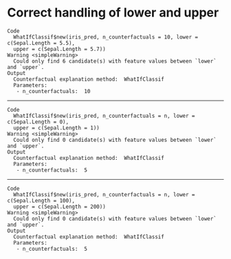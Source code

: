 # Correct handling of lower and upper

    Code
      WhatIfClassif$new(iris_pred, n_counterfactuals = 10, lower = c(Sepal.Length = 5.5),
      upper = c(Sepal.Length = 5.7))
    Warning <simpleWarning>
      Could only find 6 candidate(s) with feature values between `lower` and `upper`.
    Output
      Counterfactual explanation method:  WhatIfClassif 
      Parameters:
       - n_counterfactuals:  10

---

    Code
      WhatIfClassif$new(iris_pred, n_counterfactuals = n, lower = c(Sepal.Length = 0),
      upper = c(Sepal.Length = 1))
    Warning <simpleWarning>
      Could only find 0 candidate(s) with feature values between `lower` and `upper`.
    Output
      Counterfactual explanation method:  WhatIfClassif 
      Parameters:
       - n_counterfactuals:  5

---

    Code
      WhatIfClassif$new(iris_pred, n_counterfactuals = n, lower = c(Sepal.Length = 100),
      upper = c(Sepal.Length = 200))
    Warning <simpleWarning>
      Could only find 0 candidate(s) with feature values between `lower` and `upper`.
    Output
      Counterfactual explanation method:  WhatIfClassif 
      Parameters:
       - n_counterfactuals:  5

